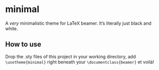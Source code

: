 # minimal

A *very* minimalistic theme for LaTeX beamer. It’s literally just black and white.

## How to use

Drop the .sty files of this project in your working directory, add ```\usetheme{minimal}``` right beneath your ```\documentclass{beamer}``` et voilà!
